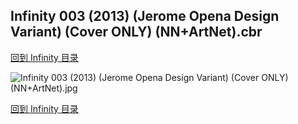 ## Infinity 003 (2013) (Jerome Opena Design Variant) (Cover ONLY) (NN+ArtNet).cbr


[回到 Infinity 目录](https://github.com/alicewish/markdown/blob/master/series/Infinity.md)


![Infinity 003 (2013) (Jerome Opena Design Variant) (Cover ONLY) (NN+ArtNet).jpg](https://wx1.sinaimg.cn/large/6a9fdecaly1fr0vbvyudbj20zk1j9ndd.jpg)

[回到 Infinity 目录](https://github.com/alicewish/markdown/blob/master/series/Infinity.md)

